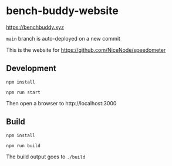 # bench-buddy-website
https://benchbuddy.xyz

`main` branch is auto-deployed on a new commit

This is the website for https://github.com/NiceNode/speedometer

## Development
`npm install`

`npm run start`

Then open a browser to http://localhost:3000

## Build
`npm install`

`npm run build`

The build output goes to `./build`


